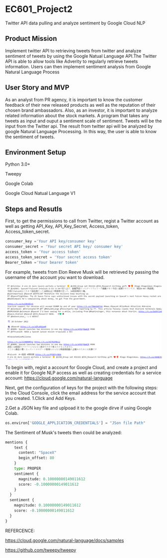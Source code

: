 # EC601_Project2
Twitter API data pulling and analyze sentiment by Google Cloud NLP

## Product Mission
Implement twitter API to retrieving tweets from twitter and analyze sentiment of tweets by using the
Google Natual Language API.The Twitter API is able to allow tools like Adverity to regularly retrieve tweets information. 
Users can then implement sentiment analysis from Google Natural Language Process 

## User Story and MVP
As an analyst from PR agency, it is important to know the customer feedback of their new released products as well as
the reputation of their chosen brand ambassadors. Also, as an investor, it is important to analyze related information
about the stock markets.
A program that takes any tweets as input and ouput a sentiment scale of sentiment. Tweets will be the input from the Twitter api. The result from twitter api will be analyzed by google Natural Language Processing. In this way, the user is able to know the sentiment of tweets.

## Environment Setup
Python 3.0+

Tweepy

Google Colab

Google Cloud Natual Language V1

## Steps and Resutls

First, to get the permissions to call from Twitter, regist a Twitter account as well as getting
API_Key, API_Key_Secret, Access_token, Access_token_secret.

```Python
consumer_key ='Your API key/consumer key'
consumer_secret = 'Your secret API key/ consumer key'
access_token = 'Your access token'
access_token_secret = 'Your secret access token'
Bearer_token ='Your bearer token' 
```

For example, tweets from Elon Reeve Musk will be retrieved by passing the
username of the account you want to download.

![image](https://github.com/shiyuhu1933/EC601_Project2/blob/main/Tweets.png)


To begin with, regist a account for Google Cloud, and create a project and enable it for Google NLP access as well as creating credentials for a service account: https://cloud.google.com/natural-language

Next, get the configuration of keys for the project with the following steps:
In the Cloud Console, click the email address for the service account that you created.
1.Click and Add Keys.

2.Get a JSON key file and uplpoad it to the google dirve if using Google Colab.

```Python
os.environ['GOOGLE_APPLICATION_CREDENTIALS'] = "JSon file Path"
```

The Sentiment of Musk's tweets then could be analyzed:
```Python
mentions {
    text {
      content: "SpaceX"
      begin_offset: 80
    }
    type: PROPER
    sentiment {
      magnitude: 0.10000000149011612
      score: -0.10000000149011612
    }
  }
  sentiment {
    magnitude: 0.10000000149011612
    score: -0.10000000149011612
  }
}
```

REFERCENCE:

https://cloud.google.com/natural-language/docs/samples 

https://github.com/tweepy/tweepy













